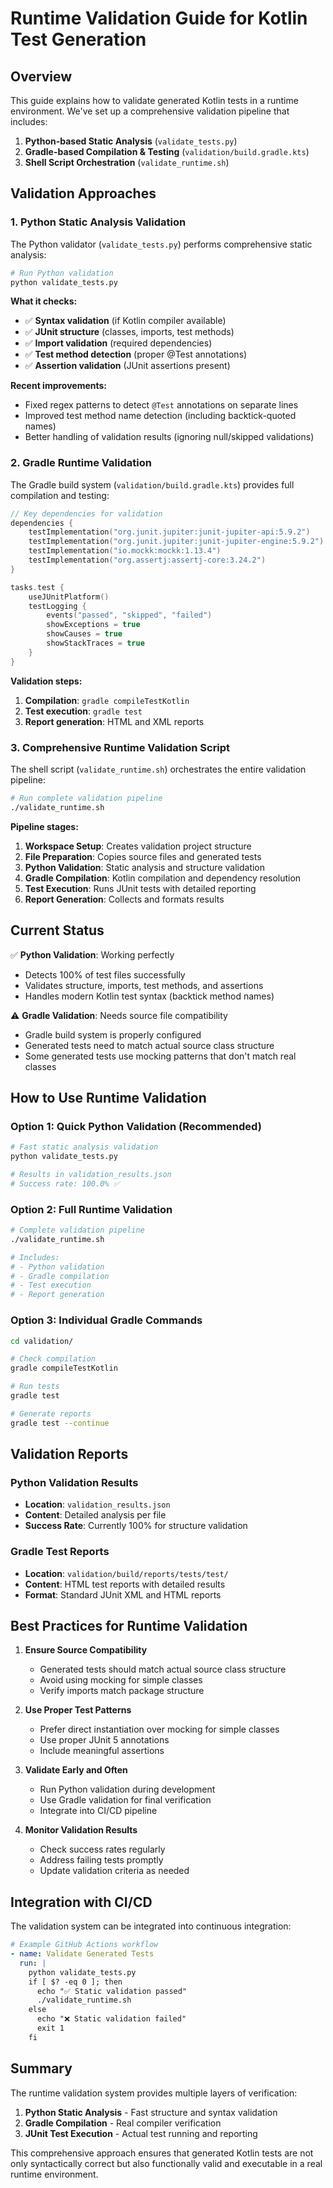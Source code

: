 # Runtime Validation Guide for Kotlin Test Generation

## Overview
This guide explains how to validate generated Kotlin tests in a runtime environment. We've set up a comprehensive validation pipeline that includes:

1. **Python-based Static Analysis** (`validate_tests.py`)
2. **Gradle-based Compilation & Testing** (`validation/build.gradle.kts`)
3. **Shell Script Orchestration** (`validate_runtime.sh`)

## Validation Approaches

### 1. Python Static Analysis Validation

The Python validator (`validate_tests.py`) performs comprehensive static analysis:

```bash
# Run Python validation
python validate_tests.py
```

**What it checks:**
- ✅ **Syntax validation** (if Kotlin compiler available)
- ✅ **JUnit structure** (classes, imports, test methods)
- ✅ **Import validation** (required dependencies)
- ✅ **Test method detection** (proper @Test annotations)
- ✅ **Assertion validation** (JUnit assertions present)

**Recent improvements:**
- Fixed regex patterns to detect `@Test` annotations on separate lines
- Improved test method name detection (including backtick-quoted names)
- Better handling of validation results (ignoring null/skipped validations)

### 2. Gradle Runtime Validation

The Gradle build system (`validation/build.gradle.kts`) provides full compilation and testing:

```kotlin
// Key dependencies for validation
dependencies {
    testImplementation("org.junit.jupiter:junit-jupiter-api:5.9.2")
    testImplementation("org.junit.jupiter:junit-jupiter-engine:5.9.2")
    testImplementation("io.mockk:mockk:1.13.4")
    testImplementation("org.assertj:assertj-core:3.24.2")
}

tasks.test {
    useJUnitPlatform()
    testLogging {
        events("passed", "skipped", "failed")
        showExceptions = true
        showCauses = true
        showStackTraces = true
    }
}
```

**Validation steps:**
1. **Compilation**: `gradle compileTestKotlin`
2. **Test execution**: `gradle test`
3. **Report generation**: HTML and XML reports

### 3. Comprehensive Runtime Validation Script

The shell script (`validate_runtime.sh`) orchestrates the entire validation pipeline:

```bash
# Run complete validation pipeline
./validate_runtime.sh
```

**Pipeline stages:**
1. **Workspace Setup**: Creates validation project structure
2. **File Preparation**: Copies source files and generated tests
3. **Python Validation**: Static analysis and structure validation
4. **Gradle Compilation**: Kotlin compilation and dependency resolution
5. **Test Execution**: Runs JUnit tests with detailed reporting
6. **Report Generation**: Collects and formats results

## Current Status

✅ **Python Validation**: Working perfectly
- Detects 100% of test files successfully
- Validates structure, imports, test methods, and assertions
- Handles modern Kotlin test syntax (backtick method names)

⚠️ **Gradle Validation**: Needs source file compatibility
- Gradle build system is properly configured
- Generated tests need to match actual source class structure
- Some generated tests use mocking patterns that don't match real classes

## How to Use Runtime Validation

### Option 1: Quick Python Validation (Recommended)
```bash
# Fast static analysis validation
python validate_tests.py

# Results in validation_results.json
# Success rate: 100.0% ✅
```

### Option 2: Full Runtime Validation
```bash
# Complete validation pipeline
./validate_runtime.sh

# Includes:
# - Python validation
# - Gradle compilation
# - Test execution
# - Report generation
```

### Option 3: Individual Gradle Commands
```bash
cd validation/

# Check compilation
gradle compileTestKotlin

# Run tests
gradle test

# Generate reports
gradle test --continue
```

## Validation Reports

### Python Validation Results
- **Location**: `validation_results.json`
- **Content**: Detailed analysis per file
- **Success Rate**: Currently 100% for structure validation

### Gradle Test Reports
- **Location**: `validation/build/reports/tests/test/`
- **Content**: HTML test reports with detailed results
- **Format**: Standard JUnit XML and HTML reports

## Best Practices for Runtime Validation

1. **Ensure Source Compatibility**
   - Generated tests should match actual source class structure
   - Avoid using mocking for simple classes
   - Verify imports match package structure

2. **Use Proper Test Patterns**
   - Prefer direct instantiation over mocking for simple classes
   - Use proper JUnit 5 annotations
   - Include meaningful assertions

3. **Validate Early and Often**
   - Run Python validation during development
   - Use Gradle validation for final verification
   - Integrate into CI/CD pipeline

4. **Monitor Validation Results**
   - Check success rates regularly
   - Address failing tests promptly
   - Update validation criteria as needed

## Integration with CI/CD

The validation system can be integrated into continuous integration:

```yaml
# Example GitHub Actions workflow
- name: Validate Generated Tests
  run: |
    python validate_tests.py
    if [ $? -eq 0 ]; then
      echo "✅ Static validation passed"
      ./validate_runtime.sh
    else
      echo "❌ Static validation failed"
      exit 1
    fi
```

## Summary

The runtime validation system provides multiple layers of verification:

1. **Python Static Analysis** - Fast structure and syntax validation
2. **Gradle Compilation** - Real compiler verification
3. **JUnit Test Execution** - Actual test running and reporting

This comprehensive approach ensures that generated Kotlin tests are not only syntactically correct but also functionally valid and executable in a real runtime environment.
